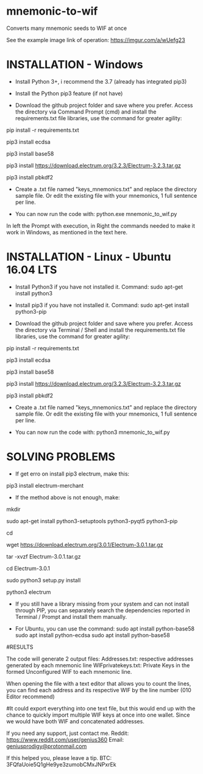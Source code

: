 # mnemonic-to-wif
Converts many mnemonic seeds to WIF at once

See the example image link of operation: https://imgur.com/a/wUefg23

# INSTALLATION - Windows

* Install Python 3+, i recommend the 3.7 (already has integrated pip3) 

* Install the Python pip3 feature (if not have)

* Download the github project folder and save where you prefer. Access the directory via Command Prompt (cmd) and install the requirements.txt file libraries, use the command for greater agility: 

pip install -r requirements.txt

pip3 install ecdsa

pip3 install base58

pip3 install https://download.electrum.org/3.2.3/Electrum-3.2.3.tar.gz

pip3 install pbkdf2


* Create a .txt file named "keys_mnemonics.txt" and replace the directory sample file. Or edit the existing file with your mnemonics, 1 full sentence per line.

* You can now run the code with: python.exe mnemonic_to_wif.py

In left the Prompt with execution, in Right the commands needed to make it work in Windows, as mentioned in the text here.

# INSTALLATION - Linux - Ubuntu 16.04 LTS

* Install Python3 if you have not installed it. Command: sudo apt-get install python3

* Install pip3 if you have not installed it. Command: sudo apt-get install python3-pip

* Download the github project folder and save where you prefer. Access the directory via Terminal / Shell and install the requirements.txt file libraries, use the command for greater agility:

pip install -r requirements.txt

pip3 install ecdsa

pip3 install base58

pip3 install https://download.electrum.org/3.2.3/Electrum-3.2.3.tar.gz

pip3 install pbkdf2


* Create a .txt file named "keys_mnemonics.txt" and replace the directory sample file. Or edit the existing file with your mnemonics, 1 full sentence per line.

* You can now run the code with: python3 mnemonic_to_wif.py


# SOLVING PROBLEMS

* If get erro on install pip3 electrum, make this:

pip3 install electrum-merchant

* If the method above is not enough, make:

mkdir <yourdirname>

sudo apt-get install python3-setuptools python3-pyqt5 python3-pip

cd <yourdirname>

wget https://download.electrum.org/3.0.1/Electrum-3.0.1.tar.gz

tar -xvzf Electrum-3.0.1.tar.gz

cd Electrum-3.0.1

sudo python3 setup.py install

python3 electrum

* If you still have a library missing from your system and can not install through PIP, you can separately search the dependencies reported in Terminal / Prompt and install them manually.

* For Ubuntu, you can use the command:
sudo apt install python-base58
sudo apt install python-ecdsa
sudo apt install python-base58

#RESULTS

The code will generate 2 output files:
Addresses.txt: respective addresses generated by each mnemonic line
WIFprivatekeys.txt: Private Keys in the formed Unconfigured WIF to each mnemonic line.

When opening the file with a text editor that allows you to count the lines, you can find each address and its respective WIF by the line number (010 Editor recommend)

#It could export everything into one text file, but this would end up with the chance to quickly import multiple WIF keys at once into one wallet. Since we would have both WIF and concatenated addresses.


If you need any support, just contact me. Reddit: https://www.reddit.com/user/genius360 Email: geniusprodigy@protonmail.com

If this helped you, please leave a tip. BTC: 3FQfaUoie5Q1gHe9ye3zumobCMxJNPxrEk
